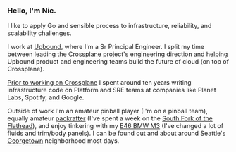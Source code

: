 ### Hello, I'm Nic.

I like to apply Go and sensible process to infrastructure, reliability, and
scalability challenges.

I work at [Upbound], where I'm a Sr Principal Engineer. I split my time
between leading the [Crossplane] project's engineering direction and helping
Upbound product and engineering teams build the future of cloud (on top of
Crossplane).

[Prior to working on Crossplane][LinkedIn] I spent around ten years writing
infrastructure code on Platform and SRE teams at companies like Planet Labs,
Spotify, and Google.

Outside of work I'm an amateur pinball player (I'm on a pinball team), equally
amateur [packrafter] (I've spent a week on the [South Fork of the Flathead]),
and enjoy tinkering with my [E46 BMW M3] (I've changed a lot of fluids and
trim/body panels). I can be found out and about around Seattle's [Georgetown]
neighborhood most days.

[LinkedIn]: https://www.linkedin.com/in/ncope/
[Upbound]: https://upbound.io
[Crossplane]: https://crossplane.io
[packrafter]: https://en.wikipedia.org/wiki/Packraft
[South Fork of the Flathead]: https://www.fs.usda.gov/Internet/FSE_DOCUMENTS/stelprd3842665.pdf
[E46 BMW M3]: https://en.wikipedia.org/wiki/BMW_M3#E46_generation_(2000%E2%80%932006)
[Georgetown]: https://en.wikipedia.org/wiki/Georgetown,_Seattle
